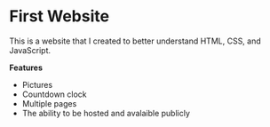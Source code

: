 # First Website
This is a website that I created to better understand HTML, CSS, and JavaScript.

__Features__
 * Pictures
 * Countdown clock
 * Multiple pages
 * The ability to be hosted and avalaible publicly 
